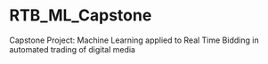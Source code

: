 # RTB_ML_Capstone
Capstone Project: Machine Learning applied to Real Time Bidding in automated trading of digital media
